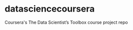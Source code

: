 datasciencecoursera
===================

Coursera's The Data Scientist’s Toolbox course project repo
